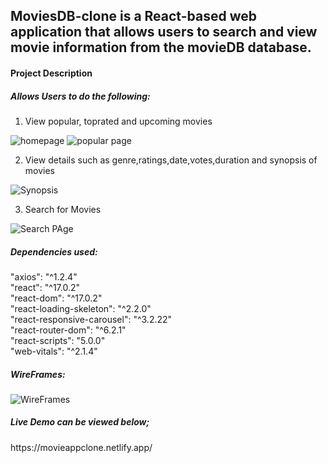 <h2>MoviesDB-clone is a React-based web application that allows users to search and view movie information from the movieDB database.</h2>

<h4>Project Description</h4>

<h5>Allows Users to do the following:</h5>


1. View popular, toprated and upcoming movies

![homepage](https://user-images.githubusercontent.com/115027854/215259965-823b63ed-2477-4249-be03-53b3ffe8a7e7.jpg)
![popular page](https://user-images.githubusercontent.com/115027854/215259961-c9dc2a1c-5bcd-4f85-85d2-1a3b1ee594b6.jpg)



2. View details such as genre,ratings,date,votes,duration and synopsis of movies

![Synopsis](https://user-images.githubusercontent.com/115027854/215260032-dec8ac79-be15-442e-97e3-c1eaf25a84c7.png)



3. Search for Movies

![Search PAge](https://user-images.githubusercontent.com/115027854/215259955-f82cebdd-8b85-4392-8c32-903b6c718504.jpg)



<h5>Dependencies used:</h5>

"axios": "^1.2.4"</br>
"react": "^17.0.2"</br>
"react-dom": "^17.0.2"</br>
"react-loading-skeleton": "^2.2.0"</br>
"react-responsive-carousel": "^3.2.22"</br>
"react-router-dom": "^6.2.1"</br>
"react-scripts": "5.0.0"</br>
"web-vitals": "^2.1.4"</br>

<h5>WireFrames:</h5>


![WireFrames](https://user-images.githubusercontent.com/115027854/215260106-05f8db5a-4842-4a2e-af53-6c6bc8b52316.png)



<h5>Live Demo can be viewed below;</h5>
https://movieappclone.netlify.app/
